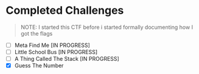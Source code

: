 # Completed Challenges

> NOTE: I started this CTF before i started formally documenting how I got the flags

- [ ] Meta Find Me [IN PROGRESS]
- [ ] Little School Bus [IN PROGRESS]
- [ ] A Thing Called The Stack [IN PROGRESS]
- [x] Guess The Number
